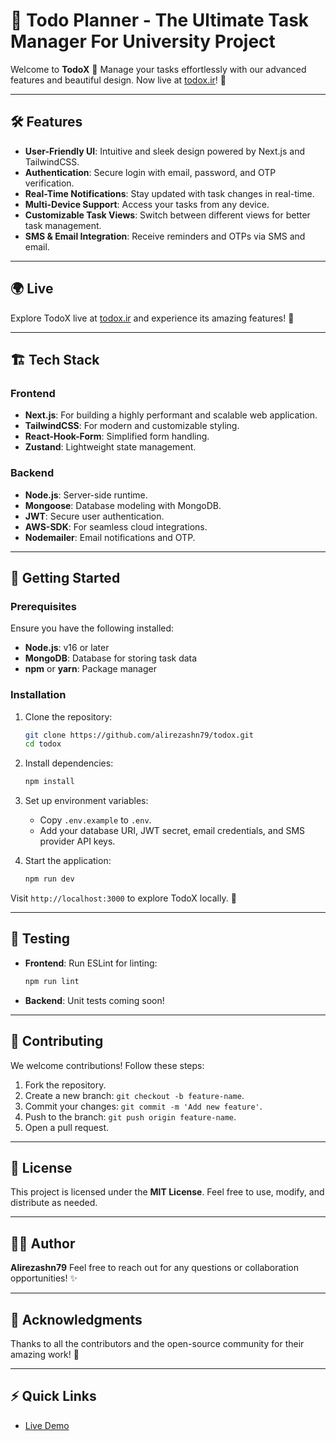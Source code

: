# 🚀 Todo Planner - The Ultimate Task Manager For University Project

Welcome to **TodoX** 🎯 Manage your tasks effortlessly with our advanced features and beautiful design. Now live at [todox.ir](http://todox.ir)! 🌟

---

## 🛠️ Features

- **User-Friendly UI**: Intuitive and sleek design powered by Next.js and TailwindCSS.
- **Authentication**: Secure login with email, password, and OTP verification.
- **Real-Time Notifications**: Stay updated with task changes in real-time.
- **Multi-Device Support**: Access your tasks from any device.
- **Customizable Task Views**: Switch between different views for better task management.
- **SMS & Email Integration**: Receive reminders and OTPs via SMS and email.

---

## 🌍 Live

Explore TodoX live at [todox.ir](http://todox.ir) and experience its amazing features! 🚀

---

## 🏗️ Tech Stack

### Frontend

- **Next.js**: For building a highly performant and scalable web application.
- **TailwindCSS**: For modern and customizable styling.
- **React-Hook-Form**: Simplified form handling.
- **Zustand**: Lightweight state management.

### Backend

- **Node.js**: Server-side runtime.
- **Mongoose**: Database modeling with MongoDB.
- **JWT**: Secure user authentication.
- **AWS-SDK**: For seamless cloud integrations.
- **Nodemailer**: Email notifications and OTP.

---

## 🚀 Getting Started

### Prerequisites

Ensure you have the following installed:

- **Node.js**: v16 or later
- **MongoDB**: Database for storing task data
- **npm** or **yarn**: Package manager

### Installation

1. Clone the repository:

   ```bash
   git clone https://github.com/alirezashn79/todox.git
   cd todox
   ```

2. Install dependencies:

   ```bash
   npm install
   ```

3. Set up environment variables:
   - Copy `.env.example` to `.env`.
   - Add your database URI, JWT secret, email credentials, and SMS provider API keys.

4. Start the application:

   ```bash
   npm run dev
   ```

Visit `http://localhost:3000` to explore TodoX locally. 🎉

---

## 🧪 Testing

- **Frontend**: Run ESLint for linting:
  ```bash
  npm run lint
  ```
- **Backend**: Unit tests coming soon!

---

## 🤝 Contributing

We welcome contributions! Follow these steps:

1. Fork the repository.
2. Create a new branch: `git checkout -b feature-name`.
3. Commit your changes: `git commit -m 'Add new feature'`.
4. Push to the branch: `git push origin feature-name`.
5. Open a pull request.

---

## 📜 License

This project is licensed under the **MIT License**. Feel free to use, modify, and distribute as needed.

---

## 🧑‍💻 Author

**Alirezashn79**
Feel free to reach out for any questions or collaboration opportunities! ✨

---

## 🌟 Acknowledgments

Thanks to all the contributors and the open-source community for their amazing work! 🙌

---

## ⚡ Quick Links

- [Live Demo](http://todox.ir)
